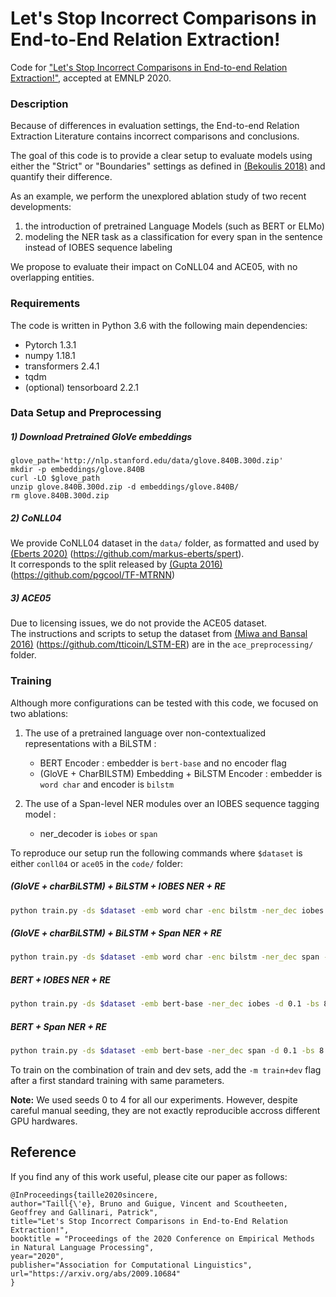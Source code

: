 Let's Stop Incorrect Comparisons in End-to-End Relation Extraction!
====

Code for ["Let's Stop Incorrect Comparisons in End-to-end Relation Extraction!"](https://arxiv.org/abs/2009.10684), accepted at EMNLP 2020.


### Description
Because of differences in evaluation settings, the End-to-end Relation Extraction Literature contains incorrect 
comparisons and conclusions. 

The goal of this code is to provide a clear setup to evaluate models using either the "Strict" or 
"Boundaries" settings as defined in [(Bekoulis 2018)](https://arxiv.org/pdf/1804.07847.pdf) 
and quantify their difference.

As an example, we perform the unexplored ablation study of two recent developments: 
1. the introduction of pretrained Language Models (such as BERT or ELMo)
2. modeling the NER task as a classification for every span in the sentence instead of IOBES sequence labeling

We propose to evaluate their impact on CoNLL04 and ACE05, with no overlapping entities.

### Requirements
The code is written in Python 3.6 with the following main dependencies:

* Pytorch 1.3.1
* numpy 1.18.1
* transformers 2.4.1
* tqdm
* (optional) tensorboard 2.2.1


### Data Setup and Preprocessing

##### 1) Download Pretrained GloVe embeddings
```
glove_path='http://nlp.stanford.edu/data/glove.840B.300d.zip'
mkdir -p embeddings/glove.840B
curl -LO $glove_path
unzip glove.840B.300d.zip -d embeddings/glove.840B/
rm glove.840B.300d.zip
```

##### 2) CoNLL04
We provide CoNLL04 dataset in the `data/` folder, as formatted and used by [(Eberts 2020)](https://arxiv.org/abs/1909.07755) (<https://github.com/markus-eberts/spert>).  
It corresponds to the split released by [(Gupta 2016)](https://www.aclweb.org/anthology/C16-1239.pdf) (https://github.com/pgcool/TF-MTRNN)


##### 3) ACE05
Due to licensing issues, we do not provide the ACE05 dataset.  
The instructions and scripts to setup the dataset from [(Miwa and Bansal 2016)](https://www.aclweb.org/anthology/P16-1105.pdf) (<https://github.com/tticoin/LSTM-ER>) are in the `ace_preprocessing/` folder.

### Training
Although more configurations can be tested with this code, we focused on two ablations:

1. The use of a pretrained language over non-contextualized representations with a BiLSTM : 
    - BERT Encoder : embedder is `bert-base` and no encoder flag
    - (GloVE + CharBILSTM) Embedding + BiLSTM Encoder : embedder is `word char` and encoder is `bilstm`

2. The use of a Span-level NER modules over an IOBES sequence tagging model :
    - ner_decoder is `iobes` or `span`
 
To reproduce our setup run the following commands where `$dataset` is either `conll04` or `ace05` in the `code/` folder:

##### (GloVE + charBiLSTM) + BiLSTM + IOBES NER + RE 
```bash
python train.py -ds $dataset -emb word char -enc bilstm -ner_dec iobes -d 0.1 -bs 8 -lr 5e-4 -s $seed
```

##### (GloVE + charBiLSTM) + BiLSTM + Span NER + RE 
```bash
python train.py -ds $dataset -emb word char -enc bilstm -ner_dec span -d 0.1 -bs 8 -lr 5e-4 -s $seed
```

##### BERT + IOBES NER + RE 
```bash
python train.py -ds $dataset -emb bert-base -ner_dec iobes -d 0.1 -bs 8 -lr 1e-5 -s $seed
```

##### BERT + Span NER + RE 
```bash
python train.py -ds $dataset -emb bert-base -ner_dec span -d 0.1 -bs 8 -lr 1e-5 -s $seed
```

To train on the combination of train and dev sets, add the `-m train+dev` flag after a first standard training with same parameters.


**Note:** We used seeds 0 to 4 for all our experiments. 
However, despite careful manual seeding, they are not exactly reproducible accross different GPU hardwares.

## Reference
If you find any of this work useful, please cite our paper as follows:
```
@InProceedings{taille2020sincere,
author="Taill{\'e}, Bruno and Guigue, Vincent and Scoutheeten, Geoffrey and Gallinari, Patrick",
title="Let's Stop Incorrect Comparisons in End-to-End Relation Extraction!",
booktitle = "Proceedings of the 2020 Conference on Empirical Methods in Natural Language Processing",
year="2020",
publisher="Association for Computational Linguistics",
url="https://arxiv.org/abs/2009.10684"
}
```

